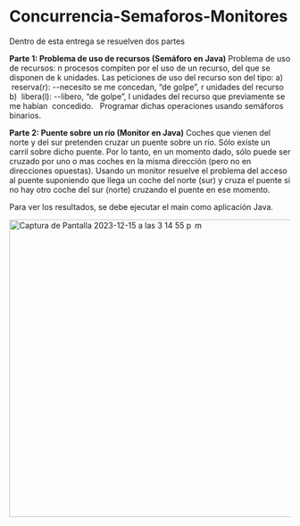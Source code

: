 # Concurrencia-Semaforos-Monitores

Dentro de esta entrega se resuelven dos partes

**Parte 1: Problema de uso de recursos (Semáforo en Java)** 
Problema de uso de recursos: n procesos compiten por el uso de un recurso, del que se disponen de k unidades. Las peticiones de uso del recurso son del tipo: 
a)  reserva(r): --necesito se me concedan, “de golpe”, r unidades del recurso 
b)  libera(l): --libero, “de golpe”, l unidades del recurso que previamente se me habían  concedido.  
Programar dichas operaciones usando semáforos binarios. 


**Parte 2: Puente sobre un río (Monitor en Java)** 
Coches que vienen del norte y del sur pretenden cruzar un puente sobre un río. Sólo existe un carril sobre dicho puente. Por lo tanto, en un momento dado, sólo puede ser cruzado por uno o mas coches en la misma dirección (pero no en direcciones opuestas). Usando un monitor resuelve el problema del acceso al puente suponiendo que llega un coche del norte (sur) y cruza el puente si no hay otro coche del sur (norte) cruzando el puente en ese momento. 


Para ver los resultados, se debe ejecutar el main como aplicación Java. 

<img width="533" alt="Captura de Pantalla 2023-12-15 a las 3 14 55 p  m" src="https://github.com/natifmU/Concurrencia-Sem-foros-Monitores/assets/150955864/59a982e7-ed6e-4895-95aa-68f431d86e29">

